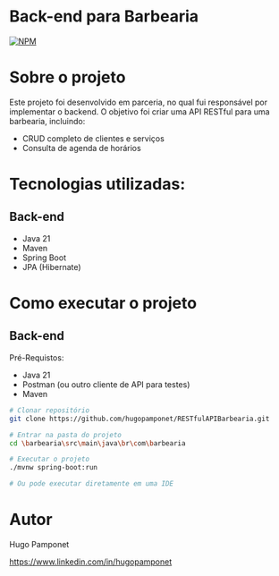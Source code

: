 # Back-end para Barbearia
[![NPM](https://img.shields.io/npm/l/react)](https://github.com/hugopamponet/RESTfulAPIBarbearia/blob/main/LICENSE)

# Sobre o projeto

Este projeto foi desenvolvido em parceria, no qual fui responsável por implementar o backend.
O objetivo foi criar uma API RESTful para uma barbearia, incluindo:

- CRUD completo de clientes e serviços
- Consulta de agenda de horários

# Tecnologias utilizadas:

## Back-end
- Java 21
- Maven
- Spring Boot
- JPA (Hibernate)

# Como executar o projeto
## Back-end
Pré-Requistos: 
- Java 21
- Postman (ou outro cliente de API para testes)
- Maven

```bash
# Clonar repositório
git clone https://github.com/hugopamponet/RESTfulAPIBarbearia.git

# Entrar na pasta do projeto
cd \barbearia\src\main\java\br\com\barbearia

# Executar o projeto
./mvnw spring-boot:run

# Ou pode executar diretamente em uma IDE
```

# Autor
Hugo Pamponet

https://www.linkedin.com/in/hugopamponet